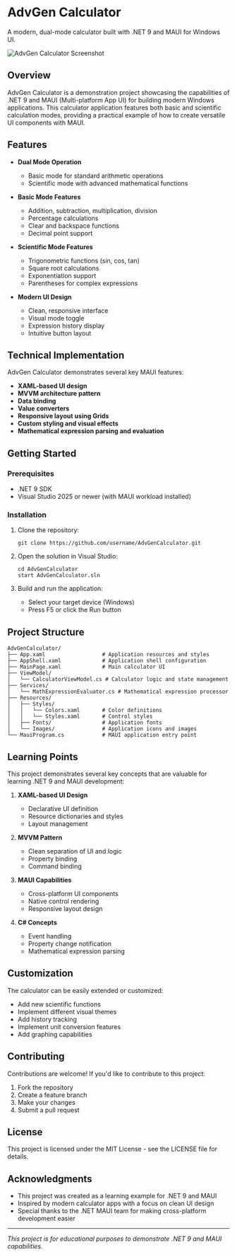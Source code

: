 # AdvGen Calculator

A modern, dual-mode calculator built with .NET 9 and MAUI for Windows UI.

![AdvGen Calculator Screenshot](https://github.com/user-attachments/assets/3108db7c-78d9-48a7-be70-8273fc7cf22b)


## Overview

AdvGen Calculator is a demonstration project showcasing the capabilities of .NET 9 and MAUI (Multi-platform App UI) for building modern Windows applications. This calculator application features both basic and scientific calculation modes, providing a practical example of how to create versatile UI components with MAUI.

## Features

- **Dual Mode Operation**
  - Basic mode for standard arithmetic operations
  - Scientific mode with advanced mathematical functions

- **Basic Mode Features**
  - Addition, subtraction, multiplication, division
  - Percentage calculations
  - Clear and backspace functions
  - Decimal point support

- **Scientific Mode Features**
  - Trigonometric functions (sin, cos, tan)
  - Square root calculations
  - Exponentiation support
  - Parentheses for complex expressions

- **Modern UI Design**
  - Clean, responsive interface
  - Visual mode toggle
  - Expression history display
  - Intuitive button layout

## Technical Implementation

AdvGen Calculator demonstrates several key MAUI features:

- **XAML-based UI design**
- **MVVM architecture pattern**
- **Data binding**
- **Value converters**
- **Responsive layout using Grids**
- **Custom styling and visual effects**
- **Mathematical expression parsing and evaluation**

## Getting Started

### Prerequisites

- .NET 9 SDK
- Visual Studio 2025 or newer (with MAUI workload installed)

### Installation

1. Clone the repository:
   ```
   git clone https://github.com/username/AdvGenCalculator.git
   ```

2. Open the solution in Visual Studio:
   ```
   cd AdvGenCalculator
   start AdvGenCalculator.sln
   ```

3. Build and run the application:
   - Select your target device (Windows)
   - Press F5 or click the Run button

## Project Structure

```
AdvGenCalculator/
├── App.xaml                  # Application resources and styles
├── AppShell.xaml             # Application shell configuration
├── MainPage.xaml             # Main calculator UI
├── ViewModel/
│   └── CalculatorViewModel.cs # Calculator logic and state management
├── Services/
│   └── MathExpressionEvaluator.cs # Mathematical expression processor
├── Resources/
│   ├── Styles/
│   │   └── Colors.xaml       # Color definitions
│   │   └── Styles.xaml       # Control styles
│   ├── Fonts/                # Application fonts
│   └── Images/               # Application icons and images
└── MauiProgram.cs            # MAUI application entry point
```

## Learning Points

This project demonstrates several key concepts that are valuable for learning .NET 9 and MAUI development:

1. **XAML-based UI Design**
   - Declarative UI definition
   - Resource dictionaries and styles
   - Layout management

2. **MVVM Pattern**
   - Clean separation of UI and logic
   - Property binding
   - Command binding

3. **MAUI Capabilities**
   - Cross-platform UI components
   - Native control rendering
   - Responsive layout design

4. **C# Concepts**
   - Event handling
   - Property change notification
   - Mathematical expression parsing

## Customization

The calculator can be easily extended or customized:

- Add new scientific functions
- Implement different visual themes
- Add history tracking
- Implement unit conversion features
- Add graphing capabilities

## Contributing

Contributions are welcome! If you'd like to contribute to this project:

1. Fork the repository
2. Create a feature branch
3. Make your changes
4. Submit a pull request

## License

This project is licensed under the MIT License - see the LICENSE file for details.

## Acknowledgments

- This project was created as a learning example for .NET 9 and MAUI
- Inspired by modern calculator apps with a focus on clean UI design
- Special thanks to the .NET MAUI team for making cross-platform development easier

---

*This project is for educational purposes to demonstrate .NET 9 and MAUI capabilities.*
